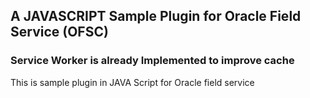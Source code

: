 ## A JAVASCRIPT Sample Plugin for Oracle Field Service (OFSC)

### Service Worker is already Implemented to improve cache

This is sample plugin in JAVA Script for Oracle field service